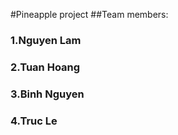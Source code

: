 #Pineapple project
##Team members:
### 1.Nguyen Lam
### 2.Tuan Hoang
### 3.Binh Nguyen
### 4.Truc Le
